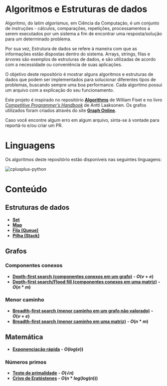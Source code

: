 # Algoritmos e Estruturas de dados

Algoritmo, do latim _algorismus_, em Ciência da Computação, é um conjunto de instruções - cálculos, comparações, repetições, processamentos a serem executados por um sistema a fim de encontrar uma resposta/solução para um determinado problema.

Por sua vez, Estrutura de dados se refere à maneira com que as informações estão dispostas dentro do sistema. Arrays, strings, filas e árvores são exemplos de estruturas de dados, e são utilizadas de acordo com a necessidade ou conveniência de suas aplicações.

O objetivo deste repositório é mostrar alguns algoritmos e estruturas de dados que podem ser implementados para solucionar diferentes tipos de problemas, buscando sempre uma boa performance. Cada algoritmo possui um arquivo com a explicação do seu funcionamento.

Este projeto é inspirado no repositório [**Algorithms**](https://github.com/williamfiset/Algorithms) de William Fiset e no livro [_Competitive Programmer’s Handbook_](https://cses.fi/book/book.pdf) de Antti Laaksonen. Os grafos utilizados foram criados através do site [**Graph Online**](https://graphonline.ru).

Caso você encontre algum erro em algum arquivo, sinta-se à vontade para reportá-lo e/ou criar um PR.

# Linguagens

Os algoritmos deste repositório estão disponíveis nas seguintes linguagens:

<img src="https://skillicons.dev/icons?i=cpp,py" alt="cplusplus-python">

# Conteúdo

## Estruturas de dados
- [**Set**](src/estruturas_de_dados/set)
- [**Map**](src/estruturas_de_dados/map)
- [**Fila (Queue)**](src/estruturas_de_dados/fila)
- [**Pilha (Stack)**](src/estruturas_de_dados/pilha)

## Grafos

### Componentes conexos
- [**Depth-first search (componentes conexos em um grafo)**](src/grafos/componentes_conexos/dfs_componentes_conexos_grafo) **- $O(v+e)$**
- [**Depth-first search/Flood fill (componentes conexos em uma matriz)**](src/grafos/componentes_conexos/dfs_componentes_conexos_matriz) **- $O(n*m)$**

### Menor caminho
- [**Breadth-first search (menor caminho em um grafo não valorado)**](src/grafos/menor_caminho/bfs_menor_caminho_grafo) **- $O(v+e)$**
- [**Breadth-first search (menor caminho em uma matriz)**](src/grafos/menor_caminho/bfs_menor_caminho_matriz) **- $O(n*m)$**

## Matemática

- [**Exponenciação rápida**](src/matematica/exponenciacao_rapida) **- $O(log(e))$**

### Números primos
- [**Teste de primalidade**](src/matematica/numeros_primos/primalidade) **- $O(√n)$**
- [**Crivo de Eratóstenes**](src/matematica/numeros_primos/crivo_eratostenes) **- $O(n*log(log(n)))$**
